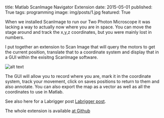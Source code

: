 title: Matlab ScanImage Navigator Extension
date: 2015-05-01
published: True
tags: programming
image: img/posts/1.jpg
featured: True


When we installed ScanImage to run our Two Photon Microscope it was lacking a way to actually now where you are in space. You can move the stage around and track the x,y,z coordinates, but you were mainly lost in numbers. 

I put together an extension to Scan Image that will query the motors to get the current position, translate that to a coordinate system and display that in a GUI within the exisitng ScanImage software.

![alt text](https://camo.githubusercontent.com/c02462a57abb8bd663936da6279db09f2ddab476/687474703a2f2f692e696d6775722e636f6d2f4552646365374b2e6a7067 "ScanImageNavigator")

The GUI will allow you to record where you are, mark it in the coordinate system, track your movement, click on saves positions to return to them and also annotate. You can also export the map as a vector as well as all the coordinates to use in Matlab.

See also here for a Labrigger post [Labrigger post](http://labrigger.com/blog/2014/05/08/meyernavigator/comment-page-1/).

The whole extension is available [at Github](https://github.com/ninehundred1/ScanImage_Navigator)